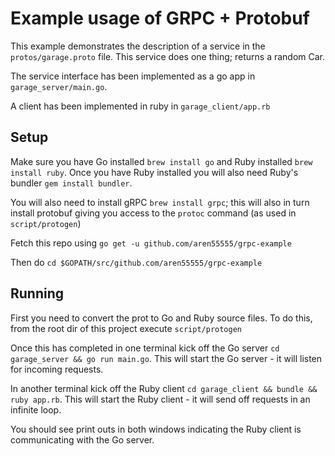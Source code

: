 # Example usage of GRPC + Protobuf
This example demonstrates the description of a service in the `protos/garage.proto` file. This service does one thing; returns a random Car.

The service interface has been implemented as a go app in `garage_server/main.go`.

A client has been implemented in ruby in `garage_client/app.rb`

## Setup
Make sure you have Go installed `brew install go` and Ruby installed `brew install ruby`. Once you have Ruby installed you will also need Ruby's bundler `gem install bundler`.

You will also need to install gRPC `brew install grpc`; this will also in turn install protobuf giving you access to the `protoc` command (as used in `script/protogen`)

Fetch this repo using `go get -u github.com/aren55555/grpc-example`

Then do `cd $GOPATH/src/github.com/aren55555/grpc-example`

## Running
First you need to convert the prot to Go and Ruby source files. To do this, from the root dir of this project execute `script/protogen`

Once this has completed in one terminal kick off the Go server `cd garage_server && go run main.go`. This will start the Go server - it will listen for incoming requests.

In another terminal kick off the Ruby client `cd garage_client && bundle && ruby app.rb`. This will start the Ruby client - it will send off requests in an infinite loop.

You should see print outs in both windows indicating the Ruby client is communicating with the Go server.
